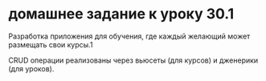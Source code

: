 # домашнее задание к уроку 30.1

Разработка приложения для обучения, где каждый желающий может размещать свои курсы.1

CRUD  операции реализованы через вьюсеты (для курсов) и дженерики (для уроков).